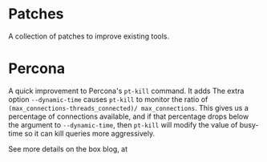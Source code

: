 Patches
==============

A collection of patches to improve existing tools.

Percona
=======

A quick improvement to Percona's `pt-kill` command. It adds The extra option `--dynamic-time` causes `pt-kill` to monitor the ratio of `(max_connections-threads_connected)/ max_connections`.  This gives us a percentage of connections available, and if that percentage drops below the argument to `--dynamic-time`, then `pt-kill` will modify the value of busy-time so it can kill queries more aggressively.

See more details on the box blog, at 


